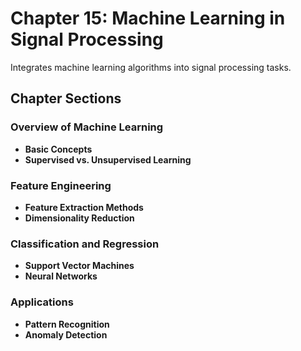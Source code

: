 # Chapter 15: Machine Learning in Signal Processing

Integrates machine learning algorithms into signal processing tasks.

## Chapter Sections

### Overview of Machine Learning

-   **Basic Concepts**
-   **Supervised vs. Unsupervised Learning**

### Feature Engineering

-   **Feature Extraction Methods**
-   **Dimensionality Reduction**

### Classification and Regression

-   **Support Vector Machines**
-   **Neural Networks**

### Applications

-   **Pattern Recognition**
-   **Anomaly Detection**